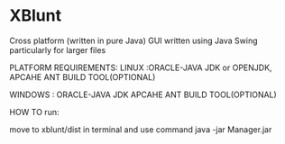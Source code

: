 # XBlunt



 Cross platform (written in pure Java)
 GUI written using Java Swing
 particularly for larger files 


PLATFORM REQUIREMENTS:
LINUX :ORACLE-JAVA JDK or OPENJDK,
APCAHE ANT BUILD TOOL(OPTIONAL) 

WINDOWS :
ORACLE-JAVA JDK 
APCAHE ANT BUILD TOOL(OPTIONAL) 

HOW TO run:

move to xblunt/dist in terminal and 
use command java -jar Manager.jar
